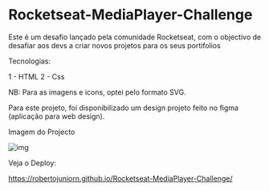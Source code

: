 # Rocketseat-MediaPlayer-Challenge


Este é um desafio lançado pela comunidade Rocketseat, com o objectivo de desafiar aos devs a criar novos projetos para os seus portifolios

Tecnologias:

1 - HTML
2 - Css

NB: Para as imagens e icons, optei pelo formato SVG.

Para este projeto, foi disponibilizado um design projeto feito no figma (aplicação para web design).


Imagem do Projecto

![img](https://user-images.githubusercontent.com/77936944/211275115-ac4a956f-5e3d-4eed-81d9-0a2635a6beb1.png)


Veja o Deploy:

https://robertojuniorn.github.io/Rocketseat-MediaPlayer-Challenge/

